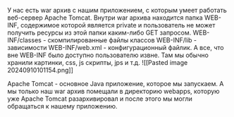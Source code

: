 У нас есть war архив с нашим приложением, с которым умеет работать веб-сервер Apache Tomcat. Внутри war архива находится папка WEB-INF, содержимое которой является private и пользователь не может получить ресурсы из этой папки каким-либо GET запросом.
WEB-INF/classes - скомпилированные файлы классов
WEB-INF/lib - зависимости
WEB-INF/web.xml - конфигурационный файлик.
А все, что вне WEB-INF было доступно пользователю извне. Там мы обычно хранили картинки, css, js скрипты, jps и т.д.
![[Pasted image 20240910101154.png]]

Apache Tomcat - основное Java приложение, которое мы запускаем. А мы только наш war архив помещали в директорию webapps, которую уже Apache Tomcat разархивировал и после этого мы могли обращаться к нашему приложению.